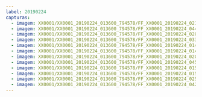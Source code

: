 ```yaml
---
label: 20190224
capturas:
  - imagem: XX0001/XX0001_20190224_013600_794578/FF_XX0001_20190224_021756_184_0043520.fits_maxpixel.jpg
  - imagem: XX0001/XX0001_20190224_013600_794578/FF_XX0001_20190224_044340_342_0192256.fits_maxpixel.jpg
  - imagem: XX0001/XX0001_20190224_013600_794578/FF_XX0001_20190224_020728_397_0032512.fits_maxpixel.jpg
  - imagem: XX0001/XX0001_20190224_013600_794578/FF_XX0001_20190224_033737_049_0125184.fits_maxpixel.jpg
  - imagem: XX0001/XX0001_20190224_013600_794578/FF_XX0001_20190224_014726_937_0011776.fits_maxpixel.jpg
  - imagem: XX0001/XX0001_20190224_013600_794578/FF_XX0001_20190224_014923_504_0013824.fits_maxpixel.jpg
  - imagem: XX0001/XX0001_20190224_013600_794578/FF_XX0001_20190224_020712_993_0032256.fits_maxpixel.jpg
  - imagem: XX0001/XX0001_20190224_013600_794578/FF_XX0001_20190224_045849_036_0207616.fits_maxpixel.jpg
  - imagem: XX0001/XX0001_20190224_013600_794578/FF_XX0001_20190224_015419_352_0018944.fits_maxpixel.jpg
  - imagem: XX0001/XX0001_20190224_013600_794578/FF_XX0001_20190224_015535_539_0020224.fits_maxpixel.jpg
  - imagem: XX0001/XX0001_20190224_013600_794578/FF_XX0001_20190224_025629_096_0083712.fits_maxpixel.jpg
  - imagem: XX0001/XX0001_20190224_013600_794578/FF_XX0001_20190224_042629_238_0174592.fits_maxpixel.jpg
---
```

